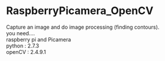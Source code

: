 # RaspberryPicamera_OpenCV<br>

Capture an image and do image processing (finding contours).<br>
you need....<br>
raspberry pi and Picamera<br>
python : 2.7.3<br>
openCV : 2.4.9.1<br>
